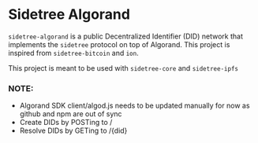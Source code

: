 # Sidetree Algorand

`sidetree-algorand` is a public Decentralized Identifier (DID) network that implements the `sidetree` protocol on top of Algorand. This project is inspired from `sidetree-bitcoin` and `ion`.

This project is meant to be used with `sidetree-core` and `sidetree-ipfs`

### NOTE:

- Algorand SDK client/algod.js needs to be updated manually for now as github and npm are out of sync
- Create DIDs by POSTing to /
- Resolve DIDs by GETing to /{did}
